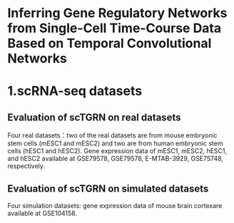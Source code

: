 # Inferring Gene Regulatory Networks from Single-Cell Time-Course Data Based on Temporal Convolutional Networks

# 1.scRNA-seq datasets
## Evaluation of scTGRN on real datasets
Four real datasets：two of the real datasets are from mouse embryonic stem cells (mESC1 and mESC2) and two are from human embryonic stem cells (hESC1 and hESC2). Gene expression data of mESC1, mESC2, hESC1, and hESC2 available at GSE79578,  GSE79578, E-MTAB-3929, GSE75748, respectively.
## Evaluation of scTGRN on simulated datasets
Four simulation datasets: gene expression data of mouse brain cortexare available at GSE104158.

